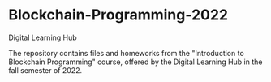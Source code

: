 # Blockchain-Programming-2022
Digital Learning Hub

The repository contains files and homeworks from the "Introduction to Blockchain Programming" course, offered by the Digital Learning Hub in the fall semester of 2022.

